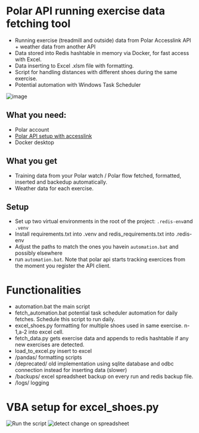 # Polar API running exercise data fetching tool
- Running exercise (treadmill and outside) data from Polar Accesslink API + weather data from another API
- Data stored into Redis hashtable in memory via Docker, for fast access with Excel.
- Data inserting to Excel .xlsm file with formatting.
- Script for handling distances with different shoes during the same exercise.
- Potential automation with Windows Task Scheduler

![image](https://github.com/user-attachments/assets/418a2d5d-e5d2-4dff-83be-60a1f8cee42f)
## What you need:
- Polar account
- [Polar API setup with accesslink](https://github.com/polarofficial/accesslink-example-python)
- Docker desktop
## What you get
- Training data from your Polar watch / Polar flow fetched, formatted, inserted and backedup automatically.
- Weather data for each exercise.
## Setup
- Set up two virtual environments in the root of the project: `.redis-env`and `.venv`
- Install requirements.txt into .venv and redis_requirements.txt into .redis-env
- Adjust the paths to match the ones you havein `automation.bat` and possibly elsewhere
- run `automation.bat`. Note that polar api starts tracking exercices from the moment you register the API client.
# Functionalities
- automation.bat the main script
- fetch_automation.bat potential task scheduler automation for daily fetches. Schedule this script to run daily.
- excel_shoes.py formatting for multiple shoes used in same exercise. n-1,a-2 into excel cell.
- fetch_data.py gets exercise data and appends to redis hashtable if any new exercises are detected.
- load_to_excel.py insert to excel
- /pandas/ formatting scripts
- /deprecated/ old implementation using sqlite database and odbc connection instead for inserting data (slower)
- /backups/ excel spreadsheet backup on every run and redis backup file.
- /logs/ logging
# VBA setup for excel_shoes.py
![Run the script](https://github.com/user-attachments/assets/57e2021c-49be-4bd6-bb17-227e84dafd35)
![detect change on spreadsheet](https://github.com/user-attachments/assets/4a9452f2-db56-4ef8-90c9-04aae3bedd26)
